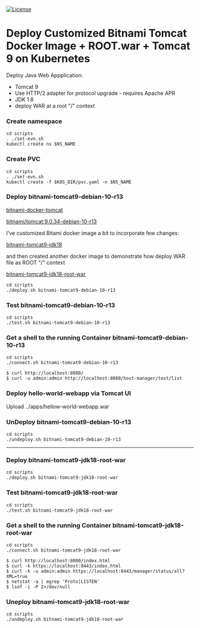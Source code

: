 [![License](https://img.shields.io/hexpm/l/plug.svg?maxAge=2592000)]()

# Deploy Customized Bitnami Tomcat Docker Image + ROOT.war + Tomcat 9 on Kubernetes

Deploy Java Web Appplication:
 - Tomcat 9
 - Use HTTP/2 adapter for protocol upgrade - requires Apache APR
 - JDK 1.8
 - deploy WAR at a root "/" context
  
### Create namespace

```shell
cd scripts
. ./set-evn.sh
kubectl create ns $NS_NAME
```

### Create PVC

```shell
cd scripts
. ./set-evn.sh
kubectl create -f $K8S_DIR/pvc.yaml -n $NS_NAME
```

### Deploy bitnami-tomcat9-debian-10-r13

[bitnami-docker-tomcat](https://github.com/bitnami/bitnami-docker-tomcat)

[bitnami/tomcat:9.0.34-debian-10-r13](https://hub.docker.com/layers/bitnami/tomcat/9.0.34-debian-10-r13/images/sha256-0cf36570af15c6b4224fdc3c66ee5b42bfcf1a670dd3823ecf9173b389b3288b?context=explore)

I've customized Bitami docker image a bit to incorporate few changes:

[bitnami-tomcat9-jdk18](https://hub.docker.com/r/andriykalashnykov/bitnami-tomcat9-jdk18)

and then created another docker image to demonstrate how deploy WAR file as ROOT
"/" context

[bitnami-tomcat9-jdk18-root-war](https://hub.docker.com/r/andriykalashnykov/bitnami-tomcat9-jdk18-root-war)

```shell
cd scripts
./deploy.sh bitnami-tomcat9-debian-10-r13
```

### Test bitnami-tomcat9-debian-10-r13

```shell
cd scripts
./test.sh bitnami-tomcat9-debian-10-r13
```

### Get a shell to the running Container bitnami-tomcat9-debian-10-r13

```shell
cd scripts
./connect.sh bitnami-tomcat9-debian-10-r13

$ curl http://localhost:8080/
$ curl -u admin:admin http://localhost:8080/host-manager/text/list
```

### Deploy hello-world-webapp via Tomcat UI

Upload ../apps/hellow-world-webapp.war

### UnDeploy bitnami-tomcat9-debian-10-r13

```shell
cd scripts
./undeploy.sh bitnami-tomcat9-debian-10-r13
```

---

### Deploy bitnami-tomcat9-jdk18-root-war

```shell
cd scripts
./deploy.sh bitnami-tomcat9-jdk18-root-war
```

### Test bitnami-tomcat9-jdk18-root-war

```shell
cd scripts
./test.sh bitnami-tomcat9-jdk18-root-war
```

### Get a shell to the running Container bitnami-tomcat9-jdk18-root-war

```shell
cd scripts
./connect.sh bitnami-tomcat9-jdk18-root-war

$ curl http://localhost:8080/index.html
$ curl -k https://localhost:8443/index.html
$ curl -k -u admin:admin https://localhost:8443/manager/status/all?XML=true
$ netstat -a | egrep 'Proto|LISTEN'
$ lsof -i -P 2>/dev/null
```

### Uneploy bitnami-tomcat9-jdk18-root-war

```shell
cd scripts
./undeploy.sh bitnami-tomcat9-jdk18-root-war
```
